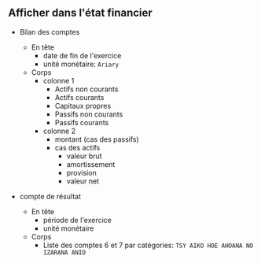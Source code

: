 ##  Afficher dans l'état financier
*   Bilan des comptes
    -   En tête
        -   date de fin de l'exercice
        -   unité monétaire: `Ariary`
    -   Corps
        -   colonne 1
            -   Actifs non courants
            -   Actifs courants
            -   Capitaux propres
            -   Passifs non courants
            -   Passifs courants
        -   colonne 2
            -   montant (cas des passifs)
            -   cas des actifs
                -   valeur brut
                -   amortissement
                -   provision
                -   valeur net 
                
*   compte de résultat
    -   En tête
        -   période de l'exercice
        -   unité monétaire
    -   Corps
        -   Liste des comptes 6 et 7 par catégories: `TSY AIKO HOE AHOANA NO IZARANA ANIO`

